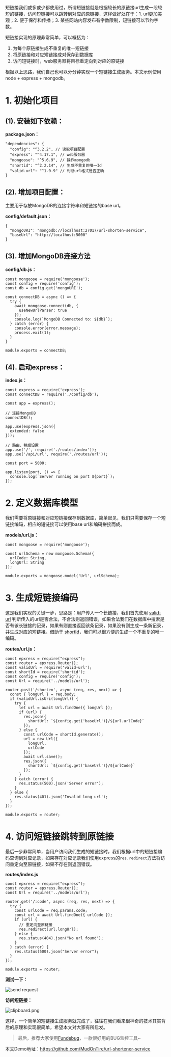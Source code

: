 短链接我们或多或少都使用过，所谓短链接就是根据较长的原链接url生成一段较短的链接，访问短链接可以跳转到对应的原链接，这样做好处在于：1. url更加美观；2. 便于保存和传播；3. 某些网站内容发布有字数限制，短链接可以节约字数。

短链接实现的原理非常简单，可以概括为：
1. 为每个原链接生成不重复的唯一短链接
2. 将原链接和对应短链接成对保存到数据库
3. 访问短链接时，web服务器将目标重定向到对应的原链接

根据以上思路，我们自己也可以分分钟实现一个短链接生成服务。本文示例使用 node + express + mongodb。

# 1. 初始化项目

## (1). 安装如下依赖：

**package.json：**

```
"dependencies": {
  "config": "^3.2.2", // 读取项目配置
  "express": "^4.17.1", // web服务器
  "mongoose": "^5.6.9", // 操作mongodb
  "shortid": "^2.2.14", // 生成不重复的唯一Id
  "valid-url": "^1.0.9" // 判断url格式是否正确
}
```

## (2). 增加项目配置：

主要用于存放MongoDB的连接字符串和短链接的base url。

**config/default.json：**

```
{
  "mongoURI": "mongodb://localhost:27017/url-shorten-service",
  "baseUrl": "http://localhost:5000"
}
```

## (3). 增加MongoDB连接方法

**config/db.js：**

```
const mongoose = require('mongoose');
const config = require('config');
const db = config.get('mongoURI');

const connectDB = async () => {
  try {
    await mongoose.connect(db, {
      useNewUrlParser: true
    });
    console.log(`MongoDB Connected to: ${db}`);
  } catch (error) {
    console.error(error.message);
    process.exit(1);
  }
}

module.exports = connectDB;
```

## (4). 启动express：

**index.js：**

```
const express = require('express');
const connectDB = require('./config/db');

const app = express();

// 连接MongoDB
connectDB();

app.use(express.json({
  extended: false
}));

// 路由，稍后设置
app.use('/', require('./routes/index'));
app.use('/api/url', require('./routes/url'));

const port = 5000;

app.listen(port, () => {
  console.log(`Server running on port ${port}`);
});
```

# 2. 定义数据库模型

我们需要将原链接和对应短链接保存到数据库，简单起见，我们只需要保存一个短链接编码，相应的短链接可以使用base url和编码拼接而成。

**models/url.js：**

```
const mongoose = require('mongoose');

const urlSchema = new mongoose.Schema({
  urlCode: String,
  longUrl: String
});

module.exports = mongoose.model('Url', urlSchema);
```

# 3. 生成短链接编码

这是我们实现的关键一步，思路是：用户传入一个长链接，我们首先使用 [valid-url](https://www.npmjs.com/package/valid-url) 判断传入的url是否合法，不合法则返回错误，如果合法我们在数据库中搜索是否有该长链接的记录，如果有则直接返回该条记录，如果没有则生成一条新记录，并生成对应的短链接。借助于 [shortId](https://www.npmjs.com/package/shortid)，我们可以很方便的生成一个不重复的唯一编码。

**routes/url.js：**

```
const epxress = require("express");
const router = epxress.Router();
const validUrl = require('valid-url');
const shortId = require('shortid');
const config = require('config');
const Url = require('../models/url');

router.post('/shorten', async (req, res, next) => {
  const { longUrl } = req.body;
  if (validUrl.isUri(longUrl)) {
    try {
      let url = await Url.findOne({ longUrl });
      if (url) {
        res.json({
          shortUrl: `${config.get('baseUrl')}/${url.urlCode}`
        });
      } else {
        const urlCode = shortId.generate();
        url = new Url({
          longUrl,
          urlCode
        });
        await url.save();
        res.json({
          shortUrl: `${config.get('baseUrl')}/${urlCode}`
        });
      }
    } catch (error) {
      res.status(500).json('Server error');
    }
  } else {
    res.status(401).json('Invalid long url');
  }
});

module.exports = router;
```

# 4. 访问短链接跳转到原链接

最后一步非常简单，当用户访问我们生成的短链接时，我们根据url中的短链接编码查询到对应记录，如果存在对应记录我们使用express的`res.redirect`方法将访问重定向至原链接，如果不存在则返回错误。

**routes/index.js**

```
const epxress = require("express");
const router = epxress.Router();
const Url = require('../models/url');

router.get('/:code', async (req, res, next) => {
  try {
    const urlCode = req.params.code;
    const url = await Url.findOne({ urlCode });
    if (url) {
      // 重定向至原链接
      res.redirect(url.longUrl);
    } else {
      res.status(404).json("No url found");
    }
  } catch (error) {
    res.status(500).json("Server error");
  }
});

module.exports = router;
```

**测试一下：**

![send request](http://lc-PX2vd1LW.cn-n1.lcfile.com/417bbdd2c4f467425bac/1.png)

**访问短链接：**

![clipboard.png](/img/bVbwF5x)

这样，一个简单的短链接生成服务就完成了，往往在我们看来很神奇的技术其实背后的原理和实现很简单，希望本文对大家有所启发。

>最后，推荐大家使用[Fundebug](https://www.fundebug.com/?utm_source=MudOnTire)，一款很好用的BUG监控工具~

本文Demo地址：https://github.com/MudOnTire/url-shortener-service
